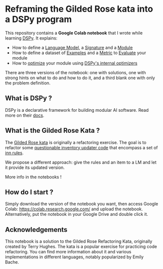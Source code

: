 # Reframing the Gilded Rose kata into a DSPy program

This repository contains a **Google Colab notebook** that I wrote while learning [DSPy](https://dspy.ai/). It explains:
- How to define a [Language Model](https://dspy.ai/learn/programming/language_models/), a [Signature](https://dspy.ai/learn/programming/signatures/) and a [Module](https://dspy.ai/learn/programming/modules/)
- How to define a dataset of [Examples](https://dspy.ai/learn/evaluation/data/) and a [Metric](https://dspy.ai/learn/evaluation/metrics/) to [Evaluate](https://dspy.ai/learn/evaluation/overview/) your module
- How to [optimize](https://dspy.ai/learn/optimization/overview/) your module using [DSPy's internal optimizers](https://dspy.ai/learn/optimization/optimizers/)

There are three versions of the notebook: one with solutions, one with strong hints on what to do and how to do it, and a third blank one with only the problem definition.

## What is DSPy ?

DSPy is a declarative framework for building modular AI software. Read more on their [docs](https://dspy.ai/).

## What is the Gilded Rose Kata ?

The [Gilded Rose kata](https://github.com/emilybache/GildedRose-Refactoring-Kata) is originally a refactoring exercise. The goal is to refactor some [questionable inventory updater code](https://github.com/emilybache/GildedRose-Refactoring-Kata/blob/main/python/gilded_rose.py) that encompass a set of [inn rules](https://github.com/emilybache/GildedRose-Refactoring-Kata/blob/main/GildedRoseRequirements.md).

We propose a different approach: give the rules and an item to a LM and let it provide its updated version.

More info in the notebooks !

## How do I start ?

Simply download the version of the notebook you want, then access Google Colab: https://colab.research.google.com/ and upload the notebook. Alternatively, put the notebook in your Google Drive and double click it.

## Acknowledgements

This notebook is a solution to the Gilded Rose Refactoring Kata, originally created by Terry Hughes. The kata is a popular exercise for practicing code refactoring. You can find more information about it and various implementations in different languages, notably popularized by Emily Bache.
